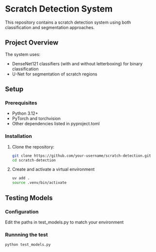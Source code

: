 # Scratch Detection System

This repository contains a scratch detection system using both classification and segmentation approaches.

## Project Overview

The system uses:
- DenseNet121 classifiers (with and without letterboxing) for binary classification
- U-Net for segmentation of scratch regions

## Setup

### Prerequisites

- Python 3.12+
- PyTorch and torchvision
- Other dependencies listed in pyproject.toml

### Installation

1. Clone the repository:
   ```bash
   git clone https://github.com/your-username/scratch-detection.git
   cd scratch-detection

2. Create and activate a virtual environment
   ```bash
   uv add .
   source .venv/bin/activate
## Testing Models

### Configuration 
Edit the paths in test_models.py to match your environment

### Runnning the test
```bash
python test_models.py

